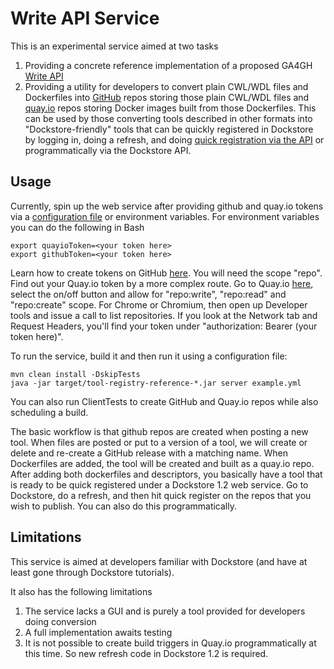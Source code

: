 # Write API Service

This is an experimental service aimed at two tasks
1) Providing a concrete reference implementation of a proposed GA4GH [Write API](https://github.com/ga4gh/tool-registry-schemas/blob/feature/write_api_presentation/src/main/resources/swagger/ga4gh-tool-discovery.yaml) 
2) Providing a utility for developers to convert plain CWL/WDL files and Dockerfiles into [GitHub](https://github.com) repos storing those plain CWL/WDL files and [quay.io](https://quay.io) repos storing Docker images built from those Dockerfiles. This can be used by those converting tools described in other formats into "Dockstore-friendly" tools that can be quickly registered in Dockstore by logging in, doing a refresh, and doing [quick registration via the API](https://dockstore.org/docs/getting-started-with-dockstore#register-your-tool-in-dockstore) or programmatically via the Dockstore API. 


## Usage 

Currently, spin up the web service after providing github and quay.io tokens via a [configuration file](https://github.com/dockstore/write_api_service/blob/master/src/main/resources/example.yml) or environment variables. For environment variables you can do the following in Bash
```
export quayioToken=<your token here>
export githubToken=<your token here>
```

Learn how to create tokens on GitHub [here](https://help.github.com/articles/creating-a-personal-access-token-for-the-command-line/). You will need the scope "repo". Find out your Quay.io token by a more complex route. Go to Quay.io [here](https://docs.quay.io/api/swagger/#!/repository/listRepos), select the on/off button and allow for "repo:write", "repo:read" and "repo:create" scope. For Chrome or Chromium, then open up Developer tools and issue a call to list repositories. If you look at the Network tab and Request Headers, you'll find your token under "authorization: Bearer (your token here)".

To run the service, build it and then run it using a configuration file:
```
mvn clean install -DskipTests
java -jar target/tool-registry-reference-*.jar server example.yml
```

You can also run ClientTests to create GitHub and Quay.io repos while also scheduling a build. 

The basic workflow is that github repos are created when posting a new tool. When files are posted or put to a version of a tool, we will create or delete and re-create a GitHub release with a matching name. When Dockerfiles are added, the tool will be created and built as a quay.io repo. After adding both dockerfiles and descriptors, you basically have a tool that is ready to be quick registered under a Dockstore 1.2 web service. Go to Dockstore, do a refresh, and then hit quick register on the repos that you wish to publish. You can also do this programmatically. 

## Limitations

This service is aimed at developers familiar with Dockstore (and have at least gone through Dockstore tutorials). 

It also has the following limitations

1. The service lacks a GUI and is purely a tool provided for developers doing conversion
2. A full implementation awaits testing
3. It is not possible to create build triggers in Quay.io programmatically at this time. So new refresh code in Dockstore 1.2 is required. 
